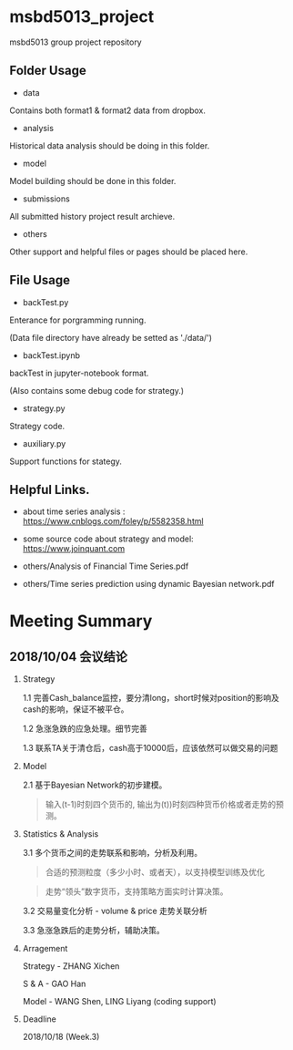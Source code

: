 # msbd5013_project
msbd5013 group project repository

## Folder Usage

* data

Contains both format1 & format2 data from dropbox.

* analysis

Historical data analysis should be doing in this folder.

* model

Model building should be done in this folder.

* submissions

All submitted history project result archieve.

* others

Other support and helpful files or pages should be placed here.

## File Usage

* backTest.py

Enterance for porgramming running.

(Data file directory have already be setted as './data/')

* backTest.ipynb

backTest in jupyter-notebook format.

(Also contains some debug code for strategy.)

* strategy.py

Strategy code.

* auxiliary.py

Support functions for stategy.


## Helpful Links.
* about time series analysis : https://www.cnblogs.com/foley/p/5582358.html

* some source code about strategy and model: https://www.joinquant.com

* others/Analysis of Financial Time Series.pdf

* others/Time series prediction using dynamic Bayesian network.pdf


# Meeting Summary

## 2018/10/04 会议结论

1. Strategy

    1.1 完善Cash_balance监控，要分清long，short时候对position的影响及cash的影响，保证不被平仓。

    1.2 急涨急跌的应急处理。细节完善
   
    1.3 联系TA关于清仓后，cash高于10000后，应该依然可以做交易的问题


2. Model

    2.1 基于Bayesian Network的初步建模。
   
    > 输入(t-1)时刻四个货币的, 输出为(t))时刻四种货币价格或者走势的预测。


3. Statistics & Analysis

    3.1 多个货币之间的走势联系和影响，分析及利用。
    
    > 合适的预测粒度（多少小时、或者天），以支持模型训练及优化
    
    > 走势“领头”数字货币，支持策略方面实时计算决策。

    3.2 交易量变化分析 - volume & price 走势关联分析 

    3.3 急涨急跌后的走势分析，辅助决策。


4. Arragement
    
    Strategy - ZHANG Xichen

    S & A - GAO Han

    Model - WANG Shen, LING Liyang (coding support)

5. Deadline

    2018/10/18 (Week.3)